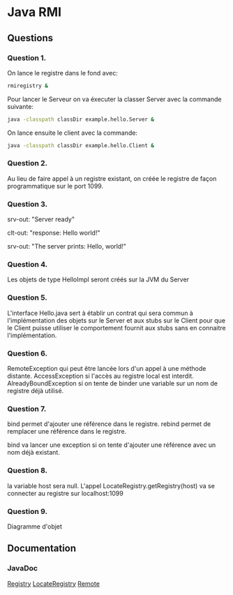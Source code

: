 # Java RMI

## Questions

### Question 1.

On lance le registre dans le fond avec:
```bash 
rmiregistry &
```

Pour lancer le Serveur on va éxecuter la classer Server avec la commande suivante:
```bash 
java -classpath classDir example.hello.Server &
```

On lance ensuite le client avec la commande:
```bash 
java -classpath classDir example.hello.Client &
```

### Question 2.
Au lieu de faire appel à un registre existant, on créée le registre de façon programmatique sur le port 1099.

### Question 3.
srv-out: "Server ready"

clt-out: "response: Hello world!"

srv-out: "The server prints: Hello, world!"

### Question 4.
Les objets de type HelloImpl seront créés sur la JVM du Server

### Question 5.
L'interface Hello.java sert à établir un contrat qui sera commun à l'implémentation des objets sur le Server et aux stubs sur le Client pour que le Client puisse utiliser le comportement fournit aux stubs sans en connaitre l'implémentation.

### Question 6.
RemoteException qui peut être lancée lors d'un appel à une méthode distante.
AccessException si l'accès au registre local est interdit.
AlreadyBoundException si on tente de binder une variable sur un nom de registre déjà utilisé.

### Question 7.
bind permet d'ajouter une référence dans le registre.
rebind permet de remplacer une référence dans le registre.

bind va lancer une exception si on tente d'ajouter une référence avec un nom déjà existant.

### Question 8.
la variable host sera null.
L'appel LocateRegistry.getRegistry(host) va se connecter au registre sur localhost:1099

### Question 9.
Diagramme d'objet

## Documentation
### JavaDoc
[Registry](https://docs.oracle.com/en/java/javase/18/docs/api/java.rmi/java/rmi/registry/Registry.html "JAVA Doc - Registry")
[LocateRegistry](https://docs.oracle.com/en/java/javase/18/docs/api/java.rmi/java/rmi/registry/LocateRegistry.html "JAVA Doc - LocateRegistry")
[Remote](https://docs.oracle.com/en/java/javase/18/docs/api/java.rmi/java/rmi/Remote.html "JAVA Doc - Remote")